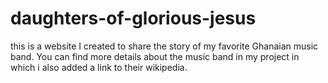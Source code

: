 # daughters-of-glorious-jesus
this is a website I created to share the story of my favorite Ghanaian music band.
You can find more details about the music band in my project in which i also added a link to their wikipedia.
